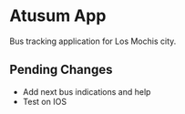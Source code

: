 # Atusum App

Bus tracking application for Los Mochis city.

## Pending Changes

- Add next bus indications and help
- Test on IOS
